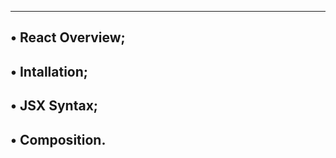 -----------------------------------------------------
• React Overview;
-----------------------------------------------------
• Intallation;
-----------------------------------------------------
• JSX Syntax;
-----------------------------------------------------
• Composition.
-----------------------------------------------------
